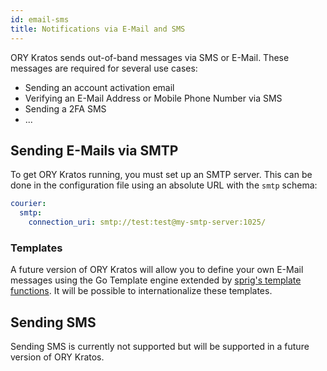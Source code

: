 ```yaml
---
id: email-sms
title: Notifications via E-Mail and SMS
---
```


ORY Kratos sends out-of-band messages via SMS or E-Mail. These messages are required for several use cases:

- Sending an account activation email
- Verifying an E-Mail Address or Mobile Phone Number via SMS
- Sending a 2FA SMS
- ...

## Sending E-Mails via SMTP

To get ORY Kratos running, you must set up an SMTP server. This can be done in the configuration file using an absolute
URL with the `smtp` schema:

```yaml
courier:
  smtp:
    connection_uri: smtp://test:test@my-smtp-server:1025/
```

### Templates

A future version of ORY Kratos will allow you to define your own E-Mail messages using the Go Template engine extended
by [sprig's template functions](http://masterminds.github.io/sprig/). It will be possible to internationalize these
templates.

## Sending SMS

Sending SMS is currently not supported but will be supported in a future version of ORY Kratos.
